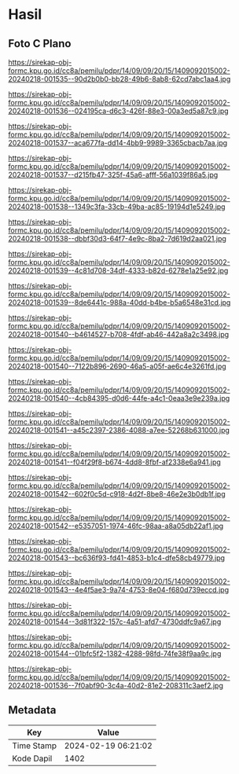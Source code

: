 # Hasil

## Foto C Plano

https://sirekap-obj-formc.kpu.go.id/cc8a/pemilu/pdpr/14/09/09/20/15/1409092015002-20240218-001535--90d2b0b0-bb28-49b6-8ab8-62cd7abc1aa4.jpg

https://sirekap-obj-formc.kpu.go.id/cc8a/pemilu/pdpr/14/09/09/20/15/1409092015002-20240218-001536--024195ca-d6c3-426f-88e3-00a3ed5a87c9.jpg

https://sirekap-obj-formc.kpu.go.id/cc8a/pemilu/pdpr/14/09/09/20/15/1409092015002-20240218-001537--aca677fa-dd14-4bb9-9989-3365cbacb7aa.jpg

https://sirekap-obj-formc.kpu.go.id/cc8a/pemilu/pdpr/14/09/09/20/15/1409092015002-20240218-001537--d215fb47-325f-45a6-afff-56a1039f86a5.jpg

https://sirekap-obj-formc.kpu.go.id/cc8a/pemilu/pdpr/14/09/09/20/15/1409092015002-20240218-001538--1349c3fa-33cb-49ba-ac85-19194d1e5249.jpg

https://sirekap-obj-formc.kpu.go.id/cc8a/pemilu/pdpr/14/09/09/20/15/1409092015002-20240218-001538--dbbf30d3-64f7-4e9c-8ba2-7d619d2aa021.jpg

https://sirekap-obj-formc.kpu.go.id/cc8a/pemilu/pdpr/14/09/09/20/15/1409092015002-20240218-001539--4c81d708-34df-4333-b82d-6278e1a25e92.jpg

https://sirekap-obj-formc.kpu.go.id/cc8a/pemilu/pdpr/14/09/09/20/15/1409092015002-20240218-001539--8de6441c-988a-40dd-b4be-b5a6548e31cd.jpg

https://sirekap-obj-formc.kpu.go.id/cc8a/pemilu/pdpr/14/09/09/20/15/1409092015002-20240218-001540--b4614527-b708-4fdf-ab46-442a8a2c3498.jpg

https://sirekap-obj-formc.kpu.go.id/cc8a/pemilu/pdpr/14/09/09/20/15/1409092015002-20240218-001540--7122b896-2690-46a5-a05f-ae6c4e3261fd.jpg

https://sirekap-obj-formc.kpu.go.id/cc8a/pemilu/pdpr/14/09/09/20/15/1409092015002-20240218-001540--4cb84395-d0d6-44fe-a4c1-0eaa3e9e239a.jpg

https://sirekap-obj-formc.kpu.go.id/cc8a/pemilu/pdpr/14/09/09/20/15/1409092015002-20240218-001541--a45c2397-2386-4088-a7ee-52268b631000.jpg

https://sirekap-obj-formc.kpu.go.id/cc8a/pemilu/pdpr/14/09/09/20/15/1409092015002-20240218-001541--f04f29f8-b674-4dd8-8fbf-af2338e6a941.jpg

https://sirekap-obj-formc.kpu.go.id/cc8a/pemilu/pdpr/14/09/09/20/15/1409092015002-20240218-001542--602f0c5d-c918-4d2f-8be8-46e2e3b0db1f.jpg

https://sirekap-obj-formc.kpu.go.id/cc8a/pemilu/pdpr/14/09/09/20/15/1409092015002-20240218-001542--e5357051-1974-46fc-98aa-a8a05db22af1.jpg

https://sirekap-obj-formc.kpu.go.id/cc8a/pemilu/pdpr/14/09/09/20/15/1409092015002-20240218-001543--bc636f93-fd41-4853-b1c4-dfe58cb49779.jpg

https://sirekap-obj-formc.kpu.go.id/cc8a/pemilu/pdpr/14/09/09/20/15/1409092015002-20240218-001543--4e4f5ae3-9a74-4753-8e04-f680d739eccd.jpg

https://sirekap-obj-formc.kpu.go.id/cc8a/pemilu/pdpr/14/09/09/20/15/1409092015002-20240218-001544--3d81f322-157c-4a51-afd7-4730ddfc9a67.jpg

https://sirekap-obj-formc.kpu.go.id/cc8a/pemilu/pdpr/14/09/09/20/15/1409092015002-20240218-001544--01bfc5f2-1382-4288-98fd-74fe38f9aa9c.jpg

https://sirekap-obj-formc.kpu.go.id/cc8a/pemilu/pdpr/14/09/09/20/15/1409092015002-20240218-001536--7f0abf90-3c4a-40d2-81e2-208311c3aef2.jpg


## Metadata

| Key        | Value               |
| ---------- | ------------------- |
| Time Stamp | 2024-02-19 06:21:02 |
| Kode Dapil | 1402                |



